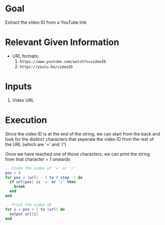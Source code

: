 # Goal
Extract the video ID from a YouTube link

# Relevant Given Information
- URL formats:
  1. `https://www.youtube.com/watch?v=videoID`
  1. `https://youtu.be/videoID`

# Inputs
1. Video URL

# Execution
Since the video ID is at the end of the string, we can start from the back and look for the distinct characters that seperate the video ID from the rest of the URL (which are '=' and '/')

Once we have reached one of those characters, we can print the string from that character + 1 onwards

```lua
-- Finds the index of '=' or '/'
pos = 0
for pos = |url| - 1 to 0 step -1 do
  if url[pos] is '=' or '/' then
    break
  end
end

-- Print the video ID
for i = pos + 1 to |url| do
  output url[i]
end
```